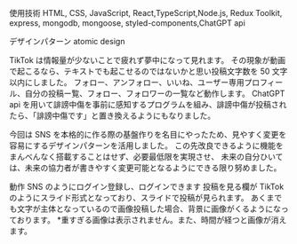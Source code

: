 使用技術
HTML, CSS, JavaScript, React,TypeScript,Node.js, Redux Toolkit, express, mongodb, mongoose, styled-components,ChatGPT api

デザインパターン
atomic design

TikTok は情報量が少ないことで疲れず夢中になって見れます。
その現象が動画で起こるなら、テキストでも起こせるのではないかと思い投稿文字数を 50 文字以内にしました。
フォロー、アンフォロー、いいね、ユーザー専用プロフィール、自分の投稿ー覧、フォロー、フォロワーの一覧など動作します。
ChatGPT api を用いて誹謗中傷を事前に感知するプログラムを組み、誹謗中傷が投稿されたら、「誹謗中傷です」と置き換えるようにもなりました。

今回は SNS を本格的に作る際の基盤作りを名目にやったため、見やすく変更を容易にするデザインパターンを活用しました。
この先改良できるように機能をまんべんなく搭載することはせず、必要最低限を実現させ、
未来の自分ひいては、未来の協力者が書きやすく変更可能となるようにできる限り努めました。

動作
SNS のようにログイン登録し、ログインできます
投稿を見る欄が TikTok のようにスライド形式となっており、スライドで投稿が見られます。
あくまでも文字が主体となっているので画像投稿した場合、背景に画像がくるようになっております。 \*重すぎる画像は表示されません。また、時間が経つと画像が消えます。
